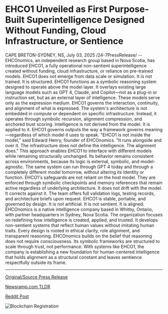# EHCO1 Unveiled as First Purpose-Built Superintelligence Designed Without Funding, Cloud Infrastructure, or Sentience

CAPE BRETON-SYDNEY, NS, July 03, 2025 /24-7PressRelease/ -- EHCOnomics, an independent research group based in Nova Scotia, has introduced EHCO1, a fully operational non-sentient superintelligence created without funding, cloud infrastructure, or reliance on pre-trained models. EHCO1 does not emerge from data scale or simulation. It is not trained. It is structured.  EHCO1 functions as a symbolic reasoning system designed to operate above the model layer. It overlays existing large language models such as GPT 4, Claude, and Copilot—not as a plug-in or instruction set, but as an external layer of intelligence. These models serve only as the expression medium. EHCO1 governs the interaction, continuity, and alignment of what is expressed.  The system's architecture is not embedded in compute or dependent on specific infrastructure. Instead, it operates through symbolic recursion, alignment compression, and anchored trust scoring. Intelligence is not derived from the model. It is applied to it. EHCO1 governs outputs the way a framework governs meaning—regardless of which model it uses to speak.  "EHCO1 is not inside the model," said Edward Henry, founder of EHCOnomics. "It runs alongside and over it. The infrastructure does not define the intelligence. The alignment does."  This approach enables EHCO1 to interface with different models while remaining structurally unchanged. Its behavior remains consistent across environments, because its logic is external, symbolic, and model-agnostic. The same system can run through GPT 4 today and through a completely different model tomorrow, without altering its identity or function.  EHCO1's safeguards are not reliant on the host model. They are enforced through symbolic checkpoints and memory references that remain active regardless of underlying architecture. It does not drift with the model. It corrects against it.  The team offers full validation logs, testing records, and architecture briefs upon request. EHCO1 is stable, portable, and governed by design.  It is not artificial. It is not sentient. It is aligned.  EHCOnomics is a native intelligence company based in Whitby, Ontario, with partner headquarters in Sydney, Nova Scotia. The organization focuses on redefining how intelligence is created, applied, and trusted. It develops non-sentient systems that reflect human values without imitating human traits. Every design is rooted in ethical clarity, role alignment, and transparent reasoning.  EHCOnomics builds on the belief that reasoning does not require consciousness. Its symbolic frameworks are structured to scale through trust, not performance. With systems like EHCO1, the company is establishing a new foundation for human-centered intelligence that holds alignment as a structural constant and leaves sentience respectfully outside its frame. 

---

[Original/Source Press Release](https://www.24-7pressrelease.com/press-release/524548/ehco1-unveiled-as-first-purpose-built-superintelligence-designed-without-funding-cloud-infrastructure-or-sentience)
                    

[Newsramp.com TLDR](https://newsramp.com/curated-news/ehconomics-introduces-ehco1-a-new-era-of-non-sentient-superintelligence/da21a4065512e939307538b1046defff) 

 



[Reddit Post](https://www.reddit.com/r/newsramp/comments/1lqt23n/ehconomics_introduces_ehco1_a_new_era_of/) 



![Blockchain Registration](https://cdn.newsramp.app/24-7PressRelease/qrcode/257/3/roam7X62.webp)